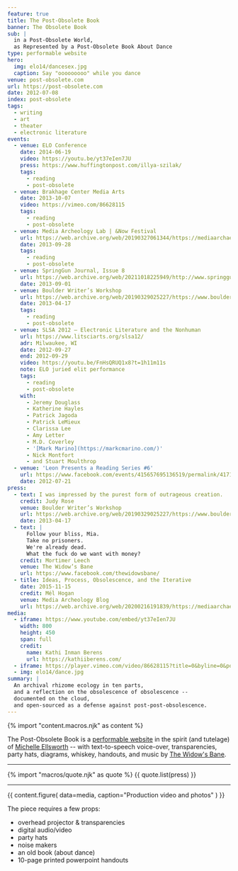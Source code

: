 ```yaml
---
feature: true
title: The Post-Obsolete Book
banner: The Obsolete Book
sub: |
  in a Post-Obsolete World,
  as Represented by a Post-Obsolete Book About Dance
type: performable website
hero:
  img: elo14/dancesex.jpg
  caption: Say "ooooooooo" while you dance
venue: post-obsolete.com
url: https://post-obsolete.com
date: 2012-07-08
index: post-obsolete
tags:
  - writing
  - art
  - theater
  - electronic literature
events:
  - venue: ELO Conference
    date: 2014-06-19
    video: https://youtu.be/yt37eIen7JU
    press: https://www.huffingtonpost.com/illya-szilak/
    tags:
      - reading
      - post-obsolete
  - venue: Brakhage Center Media Arts
    date: 2013-10-07
    video: https://vimeo.com/86628115
    tags:
      - reading
      - post-obsolete
  - venue: Media Archeology Lab | &Now Festival
    url: https://web.archive.org/web/20190327061344/https://mediaarchaeologylab.com/past-artist-in-residence/miriam-suzanne-2/
    date: 2013-09-28
    tags:
      - reading
      - post-obsolete
  - venue: SpringGun Journal, Issue 8
    url: https://web.archive.org/web/20211018225949/http://www.springgunpress.com/issue-8-2013/eric-meyer/
    date: 2013-09-01
  - venue: Boulder Writer’s Workshop
    url: https://web.archive.org/web/20190329025227/https://www.boulderwritersworkshop.com/2013/04/17/post-obsolete-a-bww-salon/
    date: 2013-04-17
    tags:
      - reading
      - post-obsolete
  - venue: SLSA 2012 – Electronic Literature and the Nonhuman
    url: https://www.litsciarts.org/slsa12/
    adr: Milwaukee, WI
    date: 2012-09-27
    end: 2012-09-29
    video: https://youtu.be/FnHsQRUQ1x8?t=1h11m11s
    note: ELO juried elit performance
    tags:
      - reading
      - post-obsolete
    with:
      - Jeremy Douglass
      - Katherine Hayles
      - Patrick Jagoda
      - Patrick LeMieux
      - Clarissa Lee
      - Amy Letter
      - M.D. Coverley
      - '[Mark Marino](https://markcmarino.com/)'
      - Nick Montfort
      - and Stuart Moulthrop
  - venue: 'Leon Presents a Reading Series #6'
    url: https://www.facebook.com/events/415657695136519/permalink/417120971656858/
    date: 2012-07-21
press:
  - text: I was impressed by the purest form of outrageous creation.
    credit: Judy Rose
    venue: Boulder Writer’s Workshop
    url: https://web.archive.org/web/20190329025227/https://www.boulderwritersworkshop.com/2013/04/17/post-obsolete-a-bww-salon/
    date: 2013-04-17
  - text: |
      Follow your bliss, Mia.
      Take no prisoners.
      We're already dead.
      What the fuck do we want with money?
    credit: Mortimer Leech
    venue: The Widow’s Bane
    url: https://www.facebook.com/thewidowsbane/
  - title: Ideas, Process, Obsolescence, and the Iterative
    date: 2015-11-15
    credit: Mél Hogan
    venue: Media Archeology Blog
    url: https://web.archive.org/web/20200216191839/https://mediaarchaeologylab.com/blog/miriam-suzanne-ideas-process-obsolescence-iterative-interview-mel-hogan/
media:
  - iframe: https://www.youtube.com/embed/yt37eIen7JU
    width: 800
    height: 450
    span: full
    credit:
      name: Kathi Inman Berens
      url: https://kathiiberens.com/
  - iframe: https://player.vimeo.com/video/86628115?title=0&byline=0&portrait=0&color=ff0080
  - img: elo14/dance.jpg
summary: |
  An archival rhizome ecology in ten parts,
  and a reflection on the obsolescence of obsolescence --
  documented on the cloud,
  and open-sourced as a defense against post-post-obsolescence.
---
```


{% import "content.macros.njk" as content %}

The Post-Obsolete Book is
a [performable website][post-obsolete]
in the spirit (and tutelage)
of [Michelle Ellsworth][michelle] --
with text-to-speech voice-over,
transparencies,
party hats,
diagrams,
whiskey,
handouts,
and music by [The Widow's Bane][bane].

[post-obsolete]: https://www.post-obsolete.com
[michelle]: http://michelleellsworth.com/
[bane]: https://www.facebook.com/thewidowsbane/

---

{% import "macros/quote.njk" as quote %}
{{ quote.list(press) }}

---

{{ content.figure(
  data=media,
  caption="Production video and photos"
) }}

The piece
requires a few props:

- overhead projector & transparencies
- digital audio/video
- party hats
- noise makers
- an old book (about dance)
- 10-page printed powerpoint handouts
